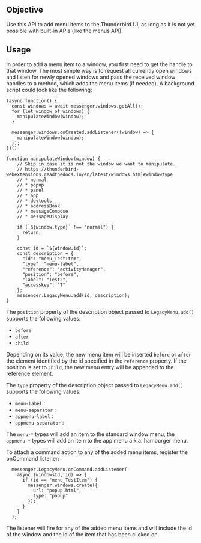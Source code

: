 ## Objective

Use this API to add menu items to the Thunderbird UI, as long as it is not yet possible with built-in APIs (like the menus API).

## Usage

In order to add a menu item to a window, you first need to get the handle to that window. The most simple way is to request all currently open windows
and listen for newly opened windows and pass the received window handles to a method, which adds the menu items (if needed). A background script could look like the following:

```
(async function() {
  const windows = await messenger.windows.getAll();
  for (let window of windows) {
    manipulateWindow(window);
  }

  messenger.windows.onCreated.addListener((window) => {
    manipulateWindow(window);
  });
})()

function manipulateWindow(window) {
    // Skip in case it is not the window we want to manipulate.
    // https://thunderbird-webextensions.readthedocs.io/en/latest/windows.html#windowtype
    // * normal
    // * popup
    // * panel
    // * app
    // * devtools
    // * addressBook
    // * messageCompose
    // * messageDisplay
   
    if (`${window.type}` !== "normal") {
      return;
    }

    const id = `${window.id}`;
    const description = {
      "id": "menu_TestItem",
      "type": "menu-label",
      "reference": "activityManager",
      "position": "before",
      "label": "Test2",
      "accesskey": "T"
    };
    messenger.LegacyMenu.add(id, description);   
}

```

The `position` property of the description object passed to `LegacyMenu.add()` supports the following values:
* `before`
* `after`
* `child`

Depending on its value, the new menu item will be inserted `before` or `after` the element identified by the id specified in the `reference` property.
If the position is set to `child`, the new menu entry will be appended to the reference element. 

The `type` property of the description object passed to `LegacyMenu.add()` supports the following values:
* `menu-label` : 
* `menu-separator` : 
* `appmenu-label` : 
* `appmenu-separator` :

The `menu-*` types will add an item to the standard window menu, the `appmenu-*` types will add an item to the app menu a.k.a. hamburger menu.

To attach a command action to any of the added menu items, register the onCommand listener:

```
  messenger.LegacyMenu.onCommand.addListener(
    async (windowsId, id) => {
      if (id == "menu_TestItem") {
        messenger.windows.create({
          url: "popup.html",
          type: "popup"
        });
      }
    }
  ); 

```

The listener will fire for any of the added menu items and will include the id of the window and the id of the item that has been clicked on.
